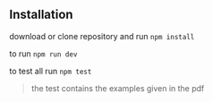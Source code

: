 ## Installation
download or clone repository and run
    ```
    npm install
    ```
    
to run 
    ```
    npm run dev
    ```
    
to test all run
    ```
    npm test
    ```

>the test contains the examples given in the pdf
